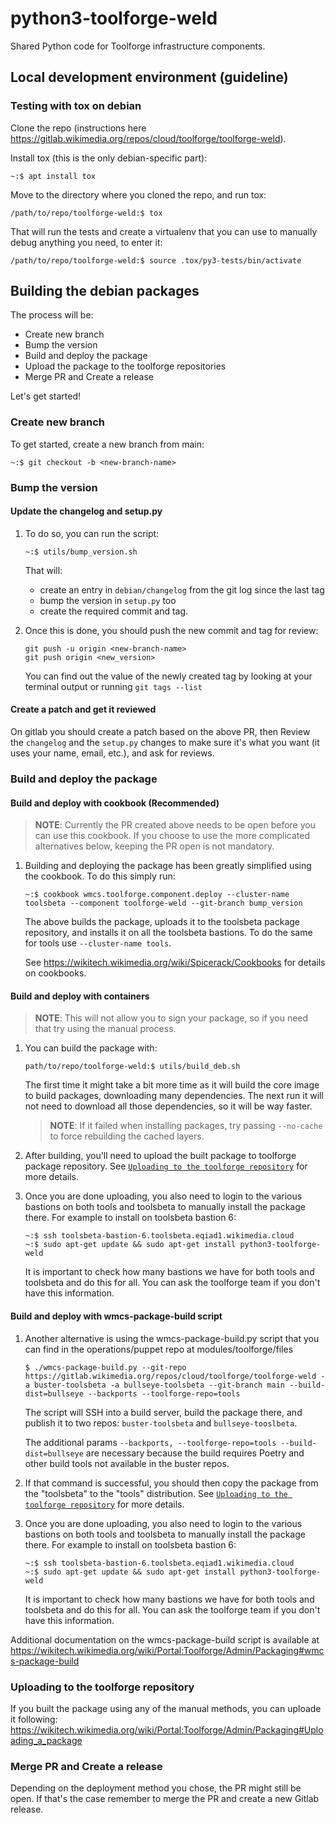 # python3-toolforge-weld

Shared Python code for Toolforge infrastructure components.

## Local development environment (guideline)

### Testing with tox on debian

Clone the repo (instructions here https://gitlab.wikimedia.org/repos/cloud/toolforge/toolforge-weld).

Install tox (this is the only debian-specific part):
```
~:$ apt install tox
```

Move to the directory where you cloned the repo, and run tox:
```
/path/to/repo/toolforge-weld:$ tox
```

That will run the tests and create a virtualenv that you can use to manually debug anything you need, to enter it:
```
/path/to/repo/toolforge-weld:$ source .tox/py3-tests/bin/activate
```

## Building the debian packages

The process will be:
* Create new branch
* Bump the version
* Build and deploy the package
* Upload the package to the toolforge repositories
* Merge PR and Create a release



Let's get started!

### Create new branch
To get started, create a new branch from main:
```
~:$ git checkout -b <new-branch-name>
```

### Bump the version
#### Update the changelog and setup.py
1. To do so, you can run the script:
    ```
    ~:$ utils/bump_version.sh
    ```

    That will:

    * create an entry in `debian/changelog` from the git log since the last tag
    * bump the version in `setup.py` too
    * create the required commit and tag.

2. Once this is done, you should push the new commit and tag for review:
    ```
    git push -u origin <new-branch-name>
    git push origin <new_version>
    ```
    You can find out the value of the newly created tag by looking at your terminal output or running `git tags --list`

#### Create a patch and get it reviewed

On gitlab you should create a patch based on the above PR, then Review the `changelog` and the `setup.py` changes to make sure it's what you want (it uses your name, email, etc.), and ask
for reviews.

### Build and deploy the package
#### Build and deploy with cookbook (Recommended)

> **NOTE**: Currently the PR created above needs to be open before you can use this cookbook. If you choose to use the more complicated alternatives below, keeping the PR open is not mandatory.

1. Building and deploying the package has been greatly simplified using the cookbook. To do this simply run:
    ```
    ~:$ cookbook wmcs.toolforge.component.deploy --cluster-name toolsbeta --component toolforge-weld --git-branch bump_version
    ```
    The above builds the package, uploads it to the toolsbeta package repository, and installs it on all the toolsbeta bastions. To do the same for tools use `--cluster-name tools`.

    See https://wikitech.wikimedia.org/wiki/Spicerack/Cookbooks for details on cookbooks.

#### Build and deploy with containers
> **NOTE**: This will not allow you to sign your package, so if you need that try using the manual process.

1. You can build the package with:
    ```
    path/to/repo/toolforge-weld:$ utils/build_deb.sh
    ```
    The first time it might take a bit more time as it will build the core image to build packages, downloading many
    dependencies. The next run it will not need to download all those dependencies, so it will be way faster.

    > **NOTE**: If it failed when installing packages, try passing `--no-cache` to force rebuilding the cached layers.

2. After building, you'll need to upload the built package to toolforge package repository. See [`Uploading to the toolforge repository`](#uploading-to-the-toolforge-repository) for more details.

3. Once you are done uploading, you also need to login to the various bastions on both tools and toolsbeta to manually install the package there.
    For example to install on toolsbeta bastion 6:
    ```
    ~:$ ssh toolsbeta-bastion-6.toolsbeta.eqiad1.wikimedia.cloud
    ~:$ sudo apt-get update && sudo apt-get install python3-toolforge-weld
    ```
    It is important to check how many bastions we have for both tools and toolsbeta and do this for all. You can ask the toolforge team if you don't have this information.




#### Build and deploy with wmcs-package-build script
1. Another alternative is using the wmcs-package-build.py script that you can find in
the operations/puppet repo at modules/toolforge/files

    ```
    $ ./wmcs-package-build.py --git-repo https://gitlab.wikimedia.org/repos/cloud/toolforge/toolforge-weld -a buster-toolsbeta -a bullseye-toolsbeta --git-branch main --build-dist=bullseye --backports --toolforge-repo=tools
    ```

    The script will SSH into a build server, build the package there, and publish it
    to two repos: `buster-toolsbeta` and `bullseye-tooslbeta`.

    The additional params `--backports, --toolforge-repo=tools
    --build-dist=bullseye` are necessary because the build requires Poetry and other
    build tools not available in the buster repos.

2. If that command is successful, you should then copy the package from the
"toolsbeta" to the "tools" distribution. See [`Uploading to the toolforge repository`](#uploading-to-the-toolforge-repository) for more details.

3. Once you are done uploading, you also need to login to the various bastions on both tools and toolsbeta to manually install the package there.
    For example to install on toolsbeta bastion 6:
    ```
    ~:$ ssh toolsbeta-bastion-6.toolsbeta.eqiad1.wikimedia.cloud
    ~:$ sudo apt-get update && sudo apt-get install python3-toolforge-weld
    ```
    It is important to check how many bastions we have for both tools and toolsbeta and do this for all. You can ask the toolforge team if you don't have this information.

Additional documentation on the wmcs-package-build script is available at
https://wikitech.wikimedia.org/wiki/Portal:Toolforge/Admin/Packaging#wmcs-package-build


### Uploading to the toolforge repository

If you built the package using any of the manual methods, you can uploade it following:
https://wikitech.wikimedia.org/wiki/Portal:Toolforge/Admin/Packaging#Uploading_a_package

### Merge PR and Create a release
Depending on the deployment method you chose, the PR might still be open. If that's the case remember to merge the PR and create a new Gitlab release.
